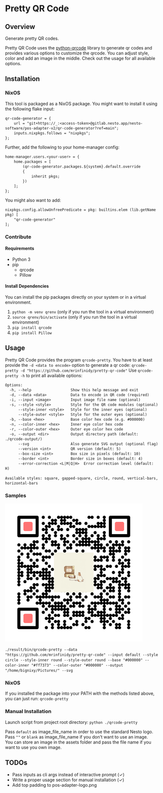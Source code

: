 # Pretty QR Code

## Overview
Generate pretty QR codes.

Pretty QR Code uses the [python-qrcode](https://github.com/lincolnloop/python-qrcode) library to generate qr codes
and provides various options to customize the qrcode.
You can adjust style, color and add an image in the middle.
Check out the usage for all available options.

## Installation

### NixOS
This tool is packaged as a NixOS package. You might want to install it using the following flake input:

```
qr-code-generator = {
    url = "git+https://_:<access-token>@gitlab.nesto.app/nesto-software/pos-adapter-v2/qr-code-generator?ref=main";
    inputs.nixpkgs.follows = "nixpkgs";
};
```

Further, add the following to your home-manager config:

```
home-manager.users.<your-user> = {
    home.packages = [
        (qr-code-generator.packages.${system}.default.override
        {
            inherit pkgs;
        })
    ];
};
```

You might also want to add:

```
nixpkgs.config.allowUnfreePredicate = pkg: builtins.elem (lib.getName pkg) [
    "qr-code-generator"
];
```

### Contribute
#### Requirements
- Python 3
- pip
    - qrcode
    - Pillow

#### Install Dependencies
You can install the pip packages directly on your system or in a virtual environment.
1) `python -m venv qrenv` (only if you run the tool in a virtual environment)
2) `source qrenv/bin/activate` (only if you run the tool in a virtual environment)
3) `pip install qrcode`
4) `pip install Pillow`

## Usage
Pretty QR Code provides the program `qrcode-pretty`.
You have to at least provide the `-d <data to encode>` option to generate a qr code: `qrcode-pretty -d "https://github.com/mrinfinidy/pretty-qr-code"`
Use `qrcode-pretty -h` to print all available options:
```
Options:
  -h, --help                  Show this help message and exit
  -d, --data <data>           Data to encode in QR code (required)
  -i, --input <image>         Input image file name (optional)
  -s, --style <style>         Style for the QR code modules (optional)
      --style-inner <style>   Style for the inner eyes (optional)
      --style-outer <style>   Style for the outer eyes (optional)
  -b, --base <hex>            Base color hex code (e.g. #000000)
  -n, --color-inner <hex>     Inner eye color hex code
  -r, --color-outer <hex>     Outer eye color hex code
  -o, --output <dir>          Output directory path (default: ./qrcode-output/)
      --svg                   Also generate SVG output (optional flag)
      --version <int>         QR version (default: 5)
      --box-size <int>        Box size in pixels (default: 10)
      --border <int>          Border size in boxes (default: 4)
      --error-correction <L|M|Q|H>  Error correction level (default: H)

Available styles: square, gapped-square, circle, round, vertical-bars, horizontal-bars
```
### Samples
![qrcode cat](./samples/qrcode-cat.png)

`./result/bin/qrcode-pretty --data "https://github.com/mrinfinidy/pretty-qr-code" --input default --style circle --style-inner round --style-outer round --base "#000000" --color-inner "#ff7373" --color-outer "#000000" --output "/home/bignixy/Pictures/" --svg`

### NixOS
If you installed the package into your PATH with the methods listed above, you can just run: `qrcode-pretty`
### Manual Installation
Launch script from project root directory:
`python ./qrcode-pretty`

Pass `default` as image_file_name in order to use the standard Nesto logo.\
Pass `""` or `blank` as image_file_name if you don't want to use an image.\
You can store an image in the assets folder and pass the file name if you want to use you own image.


## TODOs

- Pass inputs as cli args instead of interactive prompt (&check;)
- Write a proper usage section for manual installation (&check;)
- Add top padding to pos-adapter-logo.png
